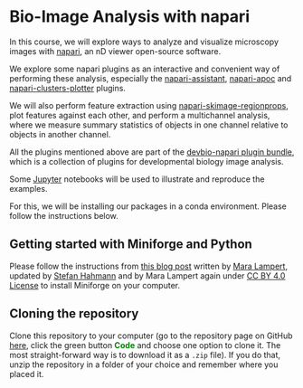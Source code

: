 # Bio-Image Analysis with napari

In this course, we will explore ways to analyze and visualize microscopy images with [napari](https://napari.org/stable/), an nD viewer open-source software.

We explore some napari plugins as an interactive and convenient way of performing these analysis, especially the [napari-assistant](https://github.com/haesleinhuepf/napari-assistant?tab=readme-ov-file#napari-assistant), [napari-apoc](https://github.com/haesleinhuepf/napari-accelerated-pixel-and-object-classification?tab=readme-ov-file#napari-accelerated-pixel-and-object-classification-apoc) and [napari-clusters-plotter](https://github.com/BiAPoL/napari-clusters-plotter) plugins.

We will also perform feature extraction using [napari-skimage-regionprops](https://github.com/haesleinhuepf/napari-skimage-regionprops), plot features against each other, and perform a multichannel analysis, where we measure summary statistics of objects in one channel relative to objects in another channel.

All the plugins mentioned above are part of the [devbio-napari plugin bundle](https://github.com/haesleinhuepf/devbio-napari), which is a collection of plugins for developmental biology image analysis.

Some [Jupyter](https://jupyter.org/) notebooks will be used to illustrate and reproduce the examples.

For this, we will be installing our packages in a conda environment. Please follow the instructions below.

## Getting started with Miniforge and Python 

Please follow the instructions from [this blog post](https://biapol.github.io/blog/mara_lampert/getting_started_with_miniforge_and_python/readme.html) written by [Mara Lampert](https://biapol.github.io/blog/mara_lampert/readme.html), updated by [Stefan Hahmann](https://biapol.github.io/blog/stefan_hahmann/readme.html) and by Mara Lampert again under [CC BY 4.0 License](https://creativecommons.org/licenses/by/4.0/legalcode) to install Miniforge on your computer.

## Cloning the repository

Clone this repository to your computer (go to the repository page on GitHub [here](https://github.com/BiAPoL/BioImage-Analysis-and-Data-Processing-Workshop-2024), click the green button <span style="color:green">**Code**</span> and choose one option to clone it. The most straight-forward way is to download it as a `.zip` file). If you do that, unzip the repository in a folder of your choice and remember where you placed it.